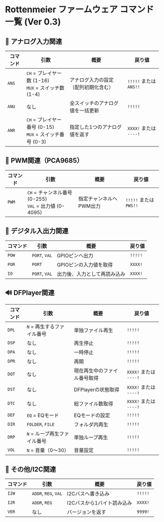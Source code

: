# Rottenmeier ファームウェア コマンド一覧 (Ver 0.3)

## 🔶 アナログ入力関連

| コマンド | 引数                        | 概要                              | 戻り値      |
|----------|-----------------------------|-----------------------------------|-------------|
| `ANS`    | `CH` = プレイヤー数 (1-16) <br> `MUX` = スイッチ数 (1-4) | アナログ入力の設定（配列初期化含む） | `!!!!!` または `ANS!!` |
| `ANU`    | なし                        | 全スイッチのアナログ値を一括更新         | `!!!!!`     |
| `ANR`    | `CH` = プレイヤー番号 (0-15) <br> `MUX` = スイッチ番号 (0-3) | 指定した1つのアナログ値を返す           | `XXXX!` または `----!` |

## 🔷 PWM関連（PCA9685）

| コマンド | 引数                              | 概要                         | 戻り値          |
|----------|-----------------------------------|------------------------------|-----------------|
| `PWM`    | `CH` = チャンネル番号 (0-255) <br> `VAL` = 出力値 (0-4095) | 指定チャンネルへPWM出力        | `!!!!!` または `PWS!!` |

## 🔸 デジタル入出力関連

| コマンド | 引数                              | 概要                         | 戻り値        |
|----------|-----------------------------------|------------------------------|---------------|
| `POW`    | `PORT`, `VAL`                     | GPIOピンへ出力               | `!!!!!`       |
| `POR`    | `PORT`                            | GPIOピンの入力値を取得        | `XXXX!`       |
| `IO`     | `PORT`, `VAL`                     | 出力後、入力として再読み込み   | `XXXX!`       |

## 🔊 DFPlayer関連

| コマンド | 引数                       | 概要                     | 戻り値            |
|----------|----------------------------|--------------------------|-------------------|
| `DPL`    | `N` = 再生するファイル番号 | 単独ファイル再生           | `!!!!!`           |
| `DSP`    | なし                       | 再生停止                   | `!!!!!`           |
| `DPA`    | なし                       | 一時停止                   | `!!!!!`           |
| `DPR`    | なし                       | 再開                       | `!!!!!`           |
| `DQT`    | なし                       | 現在再生中のファイル番号取得 | `XXXX!` または `----!` |
| `DST`    | なし                       | DFPlayerの状態取得         | `XXXX!` または `----!` |
| `DTC`    | なし                       | 総ファイル数取得            | `XXXX!` または `----!` |
| `DEF`    | `EQ` = EQモード            | EQモードの設定              | `!!!!!`           |
| `DIR`    | `FOLDER`, `FILE`           | フォルダ内再生              | `!!!!!`           |
| `DRP`    | `N` = ループ再生ファイル番号 | 単独ループ再生              | `!!!!!`           |
| `VOL`    | `N` = 音量（0〜30）        | 音量設定                    | `!!!!!`           |

## 🧩 その他/I2C関連

| コマンド | 引数                              | 概要                         | 戻り値        |
|----------|-----------------------------------|------------------------------|---------------|
| `I2W`    | `ADDR`, `REG`, `VAL`              | I2Cバスへ書き込み             | `!!!!!`       |
| `I2R`    | `ADDR`, `REG`                     | I2Cバスから1バイト読み込み     | `XXXX!`       |
| `VER`    | なし                               | バージョンを返す              | `9999!`       |


